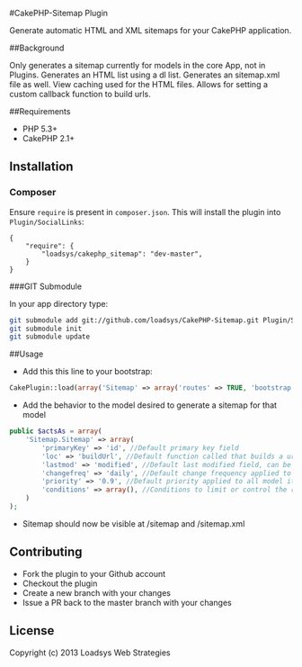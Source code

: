 #CakePHP-Sitemap Plugin

Generate automatic HTML and XML sitemaps for your CakePHP application.

##Background

Only generates a sitemap currently for models in the core App, not in Plugins.
Generates an HTML list using a dl list.
Generates an sitemap.xml file as well.
View caching used for the HTML files.
Allows for setting a custom callback function to build urls.

##Requirements

* PHP 5.3+
* CakePHP 2.1+

## Installation ##

### Composer ###

Ensure `require` is present in `composer.json`. This will install the plugin into `Plugin/SocialLinks`:

```
{
	"require": {
		"loadsys/cakephp_sitemap": "dev-master",
	}
}
```

###GIT Submodule

In your app directory type:

``` bash
git submodule add git://github.com/loadsys/CakePHP-Sitemap.git Plugin/Sitemap
git submodule init
git submodule update
```

##Usage

* Add this this line to your bootstrap:
````php
CakePlugin::load(array('Sitemap' => array('routes' => TRUE, 'bootstrap' => TRUE)));
````

* Add the behavior to the model desired to generate a sitemap for that model
````php
public $actsAs = array(
	'Sitemap.Sitemap' => array(
		'primaryKey' => 'id', //Default primary key field
		'loc' => 'buildUrl', //Default function called that builds a url, passes parameters (Model $Model, $primaryKey)
		'lastmod' => 'modified', //Default last modified field, can be set to FALSE if no field for this
		'changefreq' => 'daily', //Default change frequency applied to all model items of this type, can be set to FALSE to pass no value
		'priority' => '0.9', //Default priority applied to all model items of this type, can be set to FALSE to pass no value
		'conditions' => array(), //Conditions to limit or control the returned results for the sitemap
	)
);
````

* Sitemap should now be visible at /sitemap and /sitemap.xml

## Contributing

* Fork the plugin to your Github account
* Checkout the plugin
* Create a new branch with your changes
* Issue a PR back to the master branch with your changes

## License

Copyright (c) 2013 Loadsys Web Strategies